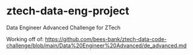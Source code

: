 # ztech-data-eng-project
Data Engineer Advanced Challenge for ZTech

Working off of: https://github.com/bees-bank/ztech-data-code-challenge/blob/main/Data%20Engineer%20Advanced/de_advanced.md

